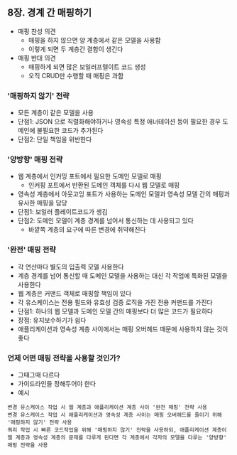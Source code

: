 ## 8장. 경계 간 매핑하기
- 매핑 찬성 의견
  - 매핑을 하지 않으면 양 계층에서 같은 모델을 사용함
  - 이렇게 되면 두 계층간 결합이 생긴다
- 매핑 반대 의견
  - 매핑하게 되면 많은 보일러프렐이트 코드 생성
  - 오직 CRUD만 수행할 때 매핑은 과함

### '매핑하지 않기' 전략
- 모든 계층이 같은 모델을 사용
- 단점1: JSON 으로 직렬화해야하거나 영속성 특정 애너테이션 등이 필요한 경우 도메인에 불필요한 코드가 추가된다
- 단점2: 단일 책임을 위반한다

### '양방향' 매핑 전략
- 웹 계층에서 인커밍 포트에서 필요한 도메인 모델로 매핑
  - 인커핑 포트에서 반환된 도메인 객체를 다시 웹 모델로 매핑
- 영속성 계층에서 아웃고잉 포트가 사용하는 도메인 모델과 영속성 모델 간의 매핑과 유사한 매핑을 담당
- 단점1: 보일러 플레이트코드가 생김 
- 단점2: 도메인 모델이 계층 경계를 넘어서 통신하는 데 사용되고 있다
  - 바깥쪽 계층의 요구에 따른 변경에 취약해진다

### '완전' 매핑 전략
- 각 연산마다 별도의 입출력 모델 사용한다
- 계층 경계를 넘어 통신할 때 도메인 모델을 사용하는 대신 각 작업에 특화된 모델을 사용한다
- 웹 계층은 커맨드 객체로 매핑할 책임이 있다 
- 각 유스케이스는 전용 필드와 유효성 검증 로직을 가진 전용 커맨드를 가진다
- 단점1: 하나의 웹 모델과 도메인 모델 간의 매핑보다 더 많은 코드가 필요하다
- 장점: 유지보수하기가 쉽다
- 애플리케이션과 영속성 계층 사이에서는 매핑 오버헤드 때문에 사용하지 않는 것이 좋다

### 언제 어떤 매핑 전략을 사용할 것인가?
- 그때그때 다르다 
- 가이드라인들 정해두어야 한다
- 예시
```
변경 유스케이스 작업 시 웹 계층과 애플리케이션 계층 사이 '완전 매핑' 전략 사용
변경 유스케이스 작업 시 애플리케이션과 영속성 계층 사이는 매핑 오버헤드를 줄이기 위해 '매핑하지 않기' 전략 사용
쿼리 작업 시 빠른 코드작업을 위해 '매핑하지 않기' 전략을 사용하되, 애플리케이션 계층이 웹 계층과 영속성 계층의 문제를 다루게 된다면 각 계층에서 각자의 모델을 다루는 '양방향' 매핑 전략을 사용
```